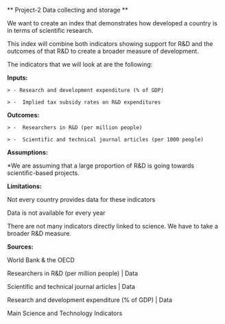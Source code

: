 ** Project-2 Data collecting and storage **

We want to create an index that demonstrates how developed a country is in terms of scientific research. 

This index will combine both indicators showing support for R&D and the outcomes of that R&D to create a broader measure of development.

The indicators that we will look at are the following:

**Inputs:**

	> - Research and development expenditure (% of GDP)

	> -  Implied tax subsidy rates on R&D expenditures

**Outcomes:**

	> -  Researchers in R&D (per million people)

	> -  Scientific and technical journal articles (per 1000 people)

 

**Assumptions:**

*We are assuming that a large proportion of R&D is going towards scientific-based projects.

 

**Limitations:**

Not every country provides data for these indicators

Data is not available for every year

There are not many indicators directly linked to science. We have to take a broader R&D measure.

 

**Sources:**

World Bank & the OECD

Researchers in R&D (per million people) | Data 

Scientific and technical journal articles | Data 

Research and development expenditure (% of GDP) | Data 

Main Science and Technology Indicators 
